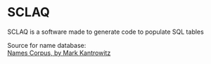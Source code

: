 # SCLAQ
SCLAQ is a software made to generate code to populate SQL tables  

Source for name database:  
[Names Corpus, by Mark Kantrowitz](https://www.kaggle.com/datasets/nltkdata/names)  